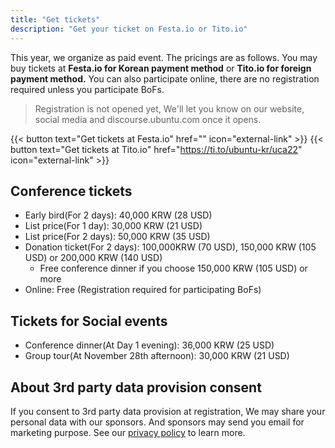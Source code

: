 ```yaml
---
title: "Get tickets"
description: "Get your ticket on Festa.io or Tito.io"
---
```


This year, we organize as paid event. The pricings are as follows. You may buy tickets at **Festa.io for Korean payment method** or **Tito.io for foreign payment method.** You can also participate online, there are no registration required unless you participate BoFs.

> Registration is not opened yet, We'll let you know on our website, social media and discourse.ubuntu.com once it opens.

{{< button text="Get tickets at Festa.io" href="" icon="external-link" >}}
{{< button text="Get tickets at Tito.io" href="https://ti.to/ubuntu-kr/uca22" icon="external-link" >}}

## Conference tickets

- Early bird(For 2 days): 40,000 KRW (28 USD)
- List price(For 1 day): 30,000 KRW (21 USD)
- List price(For 2 days): 50,000 KRW (35 USD)
- Donation ticket(For 2 days): 100,000KRW (70 USD), 150,000 KRW (105 USD) or 200,000 KRW (140 USD)
    - Free conference dinner if you choose 150,000 KRW (105 USD) or more
- Online: Free (Registration required for participating BoFs)

## Tickets for Social events

- Conference dinner(At Day 1 evening): 36,000 KRW (25 USD)
- Group tour(At November 28th afternoon): 30,000 KRW (21 USD)

## About 3rd party data provision consent
If you consent to 3rd party data provision at registration, We may share your personal data with our sponsors. And sponsors may send you email for marketing purpose. See our [privacy policy](../privacy-policy) to learn more.